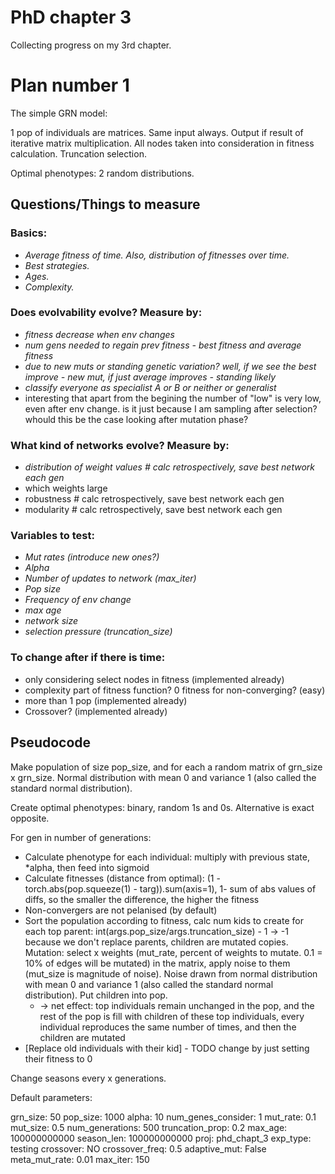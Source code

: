 # PhD chapter 3

Collecting progress on my 3rd chapter.

# Plan number 1

The simple GRN model:

1 pop of individuals are matrices. Same input always. Output if result of iterative matrix multiplication. All nodes taken into consideration in fitness calculation. Truncation selection.

Optimal phenotypes: 2 random distributions.

## Questions/Things to measure

### Basics:

- *Average fitness of time. Also, distribution of fitnesses over time.*
- *Best strategies.*
- *Ages.*
- *Complexity.*

### Does evolvability evolve? Measure by:

- *fitness decrease when env changes*
- *num gens needed to regain prev fitness - best fitness and average fitness*
- *due to new muts or standing genetic variation? well, if we see the best improve - new mut, if just average improves - standing likely*
- *classify everyone as specialist A or B or neither or generalist*
- interesting that apart from the begining the number of "low" is very low, even after env change. is it just because I am sampling after selection? whould this be the case looking after mutation phase?


### What kind of networks evolve? Measure by:

- *distribution of weight values # calc retrospectively, save best network each gen*
- which weights large 
- robustness # calc retrospectively, save best network each gen
- modularity # calc retrospectively, save best network each gen

### Variables to test:

- *Mut rates (introduce new ones?)*
- *Alpha*
- *Number of updates to network (max_iter)*
- *Pop size*
- *Frequency of env change*
- *max age*
- *network size*
- *selection pressure (truncation_size)*

### To change after if there is time:

- only considering select nodes in fitness (implemented already)
- complexity part of fitness function? 0 fitness for non-converging? (easy)
- more than 1 pop (implemented already)
- Crossover? (implemented already)

## Pseudocode

Make population of size pop_size, and for each a random matrix of grn_size x grn_size. Normal distribution with mean 0 and variance 1 (also called the standard normal distribution).

Create optimal phenotypes: binary, random 1s and 0s. Alternative is exact opposite.

For gen in number of generations:

- Calculate phenotype for each individual: multiply with previous state, *alpha, then feed into sigmoid
- Calculate fitnesses (distance from optimal): (1 - torch.abs(pop.squeeze(1) - targ)).sum(axis=1), 1- sum of abs values of diffs, so the smaller the difference, the higher the fitness
- Non-convergers are not pelanised (by default)
- Sort the population according to fitness, calc num kids to create for each top parent: int(args.pop_size/args.truncation_size) - 1 -> -1 because we don't replace parents, children are mutated copies. Mutation: select x weights (mut_rate, percent of weights to mutate. 0.1 = 10% of edges will be mutated) in the matrix, apply noise to them (mut_size is magnitude of noise). Noise drawn from normal distribution with mean 0 and variance 1 (also called the standard normal distribution). Put children into pop.
  - -> net effect: top individuals remain unchanged in the pop, and the rest of the pop is fill with children of these top individuals, every individual reproduces the same number of times, and then the children are mutated 
- [Replace old individuals with their kid] - TODO change by just setting their fitness to 0

Change seasons every x generations.

Default parameters:

grn_size: 50
pop_size: 1000
alpha: 10
num_genes_consider: 1
mut_rate: 0.1
mut_size: 0.5
num_generations: 500
truncation_prop: 0.2
max_age: 100000000000
season_len: 100000000000
proj: phd_chapt_3
exp_type: testing
crossover: NO
crossover_freq: 0.5
adaptive_mut: False
meta_mut_rate: 0.01
max_iter: 150